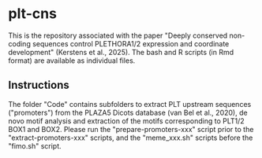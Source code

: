 # plt-cns

This is the repository associated with the paper "Deeply conserved non-coding sequences control PLETHORA1/2 expression and coordinate development" (Kerstens et al., 2025). The bash and R scripts (in Rmd format) are available as individual files.

## Instructions ##
The folder "Code" contains subfolders to extract PLT upstream sequences ("promoters") from the PLAZA5 Dicots database (van Bel et al., 2020), de novo motif analysis and extraction of the motifs corresponding to PLT1/2 BOX1 and BOX2. Please run the "prepare-promoters-xxx" script prior to the "extract-promoters-xxx" scripts, and the "meme_xxx.sh" scripts before the "fimo.sh" script.
